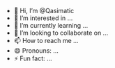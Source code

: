 - 👋 Hi, I’m @Qasimatic
- 👀 I’m interested in ...
- 🌱 I’m currently learning ...
- 💞️ I’m looking to collaborate on ...
- 📫 How to reach me ...
- 😄 Pronouns: ...
- ⚡ Fun fact: ...

<!---
Qasimatic/Qasimatic is a ✨ special ✨ repository because its `README.md` (this file) appears on your GitHub profile.
You can click the Preview link to take a look at your changes.
--->
